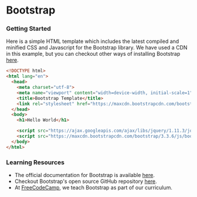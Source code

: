 # Bootstrap

### Getting Started

Here is a simple HTML template which includes the latest compiled and minified CSS and Javascript for the Bootstrap library.
We have used a CDN in this example, but you can checkout other ways of installing Bootstrap [here](http://getbootstrap.com/getting-started/#download).

```html
<!DOCTYPE html>
<html lang="en">
  <head>
    <meta charset="utf-8">
    <meta name="viewport" content="width=device-width, initial-scale=1">
    <title>Bootstrap Template</title>
    <link rel="stylesheet" href="https://maxcdn.bootstrapcdn.com/bootstrap/3.3.6/css/bootstrap.min.css" integrity="sha384-1q8mTJOASx8j1Au+a5WDVnPi2lkFfwwEAa8hDDdjZlpLegxhjVME1fgjWPGmkzs7" crossorigin="anonymous">
  </head>
  <body>
    <h1>Hello World</h1>

    <script src="https://ajax.googleapis.com/ajax/libs/jquery/1.11.3/jquery.min.js"></script>
    <script src="https://maxcdn.bootstrapcdn.com/bootstrap/3.3.6/js/bootstrap.min.js" integrity="sha384-0mSbJDEHialfmuBBQP6A4Qrprq5OVfW37PRR3j5ELqxss1yVqOtnepnHVP9aJ7xS" crossorigin="anonymous"></script>
  </body>
</html>
```

### Learning Resources

- The official documentation for Bootstrap is available [here](http://getbootstrap.com/components/).
- Checkout Bootstrap's open source GitHub repository [here](https://github.com/twbs/bootstrap).
- At [FreeCodeCamp](https://www.freecodecamp.com/), we teach Bootstrap as part of our curriculum.
